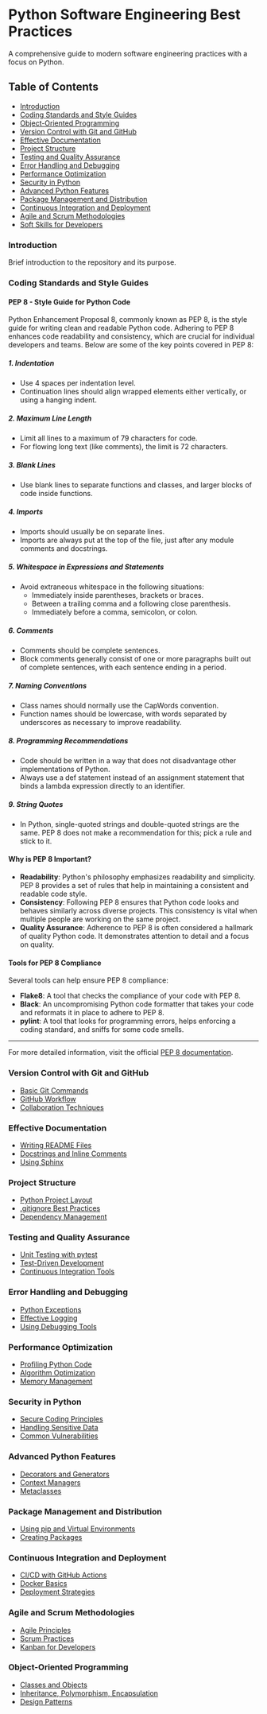 # Python Software Engineering Best Practices

A comprehensive guide to modern software engineering practices with a focus on Python.

## Table of Contents

- [Introduction](#introduction)
- [Coding Standards and Style Guides](#coding-standards-and-style-guides)
- [Object-Oriented Programming](#object-oriented-programming)
- [Version Control with Git and GitHub](#version-control-with-git-and-github)
- [Effective Documentation](#effective-documentation)
- [Project Structure](#project-structure)
- [Testing and Quality Assurance](#testing-and-quality-assurance)
- [Error Handling and Debugging](#error-handling-and-debugging)
- [Performance Optimization](#performance-optimization)
- [Security in Python](#security-in-python)
- [Advanced Python Features](#advanced-python-features)
- [Package Management and Distribution](#package-management-and-distribution)
- [Continuous Integration and Deployment](#continuous-integration-and-deployment)
- [Agile and Scrum Methodologies](#agile-and-scrum-methodologies)
- [Soft Skills for Developers](#soft-skills-for-developers)

### Introduction

Brief introduction to the repository and its purpose.

### Coding Standards and Style Guides

#### PEP 8 - Style Guide for Python Code

Python Enhancement Proposal 8, commonly known as PEP 8, is the style guide for writing clean and readable Python code. Adhering to PEP 8 enhances code readability and consistency, which are crucial for individual developers and teams. Below are some of the key points covered in PEP 8:

##### 1. Indentation
   - Use 4 spaces per indentation level.
   - Continuation lines should align wrapped elements either vertically, or using a hanging indent.

##### 2. Maximum Line Length
   - Limit all lines to a maximum of 79 characters for code.
   - For flowing long text (like comments), the limit is 72 characters.

##### 3. Blank Lines
   - Use blank lines to separate functions and classes, and larger blocks of code inside functions.

##### 4. Imports
   - Imports should usually be on separate lines.
   - Imports are always put at the top of the file, just after any module comments and docstrings.

##### 5. Whitespace in Expressions and Statements
   - Avoid extraneous whitespace in the following situations:
     - Immediately inside parentheses, brackets or braces.
     - Between a trailing comma and a following close parenthesis.
     - Immediately before a comma, semicolon, or colon.

##### 6. Comments
   - Comments should be complete sentences.
   - Block comments generally consist of one or more paragraphs built out of complete sentences, with each sentence ending in a period.

##### 7. Naming Conventions
   - Class names should normally use the CapWords convention.
   - Function names should be lowercase, with words separated by underscores as necessary to improve readability.

##### 8. Programming Recommendations
   - Code should be written in a way that does not disadvantage other implementations of Python.
   - Always use a def statement instead of an assignment statement that binds a lambda expression directly to an identifier.

##### 9. String Quotes
   - In Python, single-quoted strings and double-quoted strings are the same. PEP 8 does not make a recommendation for this; pick a rule and stick to it.

#### Why is PEP 8 Important?

- **Readability**: Python's philosophy emphasizes readability and simplicity. PEP 8 provides a set of rules that help in maintaining a consistent and readable code style.
- **Consistency**: Following PEP 8 ensures that Python code looks and behaves similarly across diverse projects. This consistency is vital when multiple people are working on the same project.
- **Quality Assurance**: Adherence to PEP 8 is often considered a hallmark of quality Python code. It demonstrates attention to detail and a focus on quality.

#### Tools for PEP 8 Compliance

Several tools can help ensure PEP 8 compliance:
- **Flake8**: A tool that checks the compliance of your code with PEP 8.
- **Black**: An uncompromising Python code formatter that takes your code and reformats it in place to adhere to PEP 8.
- **pylint**: A tool that looks for programming errors, helps enforcing a coding standard, and sniffs for some code smells.

---

For more detailed information, visit the official [PEP 8 documentation](https://www.python.org/dev/peps/pep-0008/).




### Version Control with Git and GitHub

- [Basic Git Commands](#)
- [GitHub Workflow](#)
- [Collaboration Techniques](#)

### Effective Documentation

- [Writing README Files](#)
- [Docstrings and Inline Comments](#)
- [Using Sphinx](#)

### Project Structure

- [Python Project Layout](#)
- [.gitignore Best Practices](#)
- [Dependency Management](#)

### Testing and Quality Assurance

- [Unit Testing with pytest](#)
- [Test-Driven Development](#)
- [Continuous Integration Tools](#)

### Error Handling and Debugging

- [Python Exceptions](#)
- [Effective Logging](#)
- [Using Debugging Tools](#)

### Performance Optimization

- [Profiling Python Code](#)
- [Algorithm Optimization](#)
- [Memory Management](#)

### Security in Python

- [Secure Coding Principles](#)
- [Handling Sensitive Data](#)
- [Common Vulnerabilities](#)

### Advanced Python Features

- [Decorators and Generators](#)
- [Context Managers](#)
- [Metaclasses](#)

### Package Management and Distribution

- [Using pip and Virtual Environments](#)
- [Creating Packages](#)

### Continuous Integration and Deployment

- [CI/CD with GitHub Actions](#)
- [Docker Basics](#)
- [Deployment Strategies](#)

### Agile and Scrum Methodologies

- [Agile Principles](#)
- [Scrum Practices](#)
- [Kanban for Developers](#)

### Object-Oriented Programming

- [Classes and Objects](#)
- [Inheritance, Polymorphism, Encapsulation](#)
- [Design Patterns](#)
